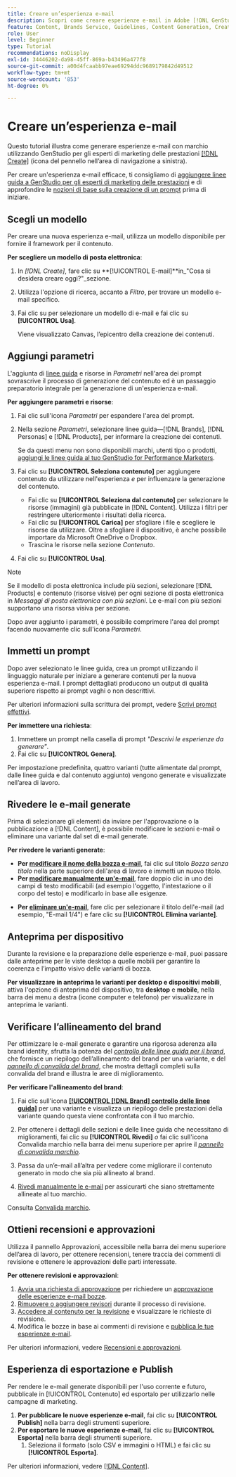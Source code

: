 ```yaml
---
title: Creare un’esperienza e-mail
description: Scopri come creare esperienze e-mail in Adobe [!DNL GenStudio] per gli esperti di marketing delle prestazioni.
feature: Content, Brands Service, Guidelines, Content Generation, Create, Experiences, Variant Generation
role: User
level: Beginner
type: Tutorial
recommendations: noDisplay
exl-id: 34446202-da98-45ff-869a-b43496a477f8
source-git-commit: a00d4fcaabb97eae69294ddc9689179842d49512
workflow-type: tm+mt
source-wordcount: '853'
ht-degree: 0%

---
```


# Creare un’esperienza e-mail

Questo tutorial illustra come generare esperienze e-mail con marchio utilizzando GenStudio per gli esperti di marketing delle prestazioni [[!DNL Create]](/help/user-guide/create/overview.md) (icona del pennello nell’area di navigazione a sinistra).

Per creare un&#39;esperienza e-mail efficace, ti consigliamo di [aggiungere linee guida a GenStudio per gli esperti di marketing delle prestazioni](/help/user-guide/guidelines/add-guidelines.md) e di approfondire le [nozioni di base sulla creazione di un prompt](/help/user-guide/effective-prompts.md) prima di iniziare.

## Scegli un modello

Per creare una nuova esperienza e-mail, utilizza un modello disponibile per fornire il framework per il contenuto.

**Per scegliere un modello di posta elettronica**:

1. In _[!DNL Create]_, fare clic su **[!UICONTROL E-mail]**in_&quot;Cosa si desidera creare oggi?&quot;_sezione.
1. Utilizza l&#39;opzione di ricerca, accanto a _Filtro_, per trovare un modello e-mail specifico.
1. Fai clic su per selezionare un modello di e-mail e fai clic su **[!UICONTROL Usa]**.

   Viene visualizzato Canvas, l’epicentro della creazione dei contenuti.

## Aggiungi parametri

L&#39;aggiunta di [linee guida](/help/user-guide/guidelines/overview.md) e risorse in _Parametri_ nell&#39;area dei prompt sovrascrive il processo di generazione del contenuto ed è un passaggio preparatorio integrale per la generazione di un&#39;esperienza e-mail.

**Per aggiungere parametri e risorse**:

1. Fai clic sull&#39;icona _Parametri_ per espandere l&#39;area del prompt.
1. Nella sezione _Parametri_, selezionare linee guida—[!DNL Brands], [!DNL Personas] e [!DNL Products], per informare la creazione dei contenuti.

   Se da questi menu non sono disponibili marchi, utenti tipo o prodotti, [aggiungi le linee guida al tuo GenStudio for Performance Marketers](/help/user-guide/guidelines/add-guidelines.md).

1. Fai clic su **[!UICONTROL Seleziona contenuto]** per aggiungere contenuto da utilizzare nell&#39;esperienza *e* per influenzare la generazione del contenuto.
   * Fai clic su **[!UICONTROL Seleziona dal contenuto]** per selezionare le risorse (immagini) già pubblicate in [!DNL Content]. Utilizza i filtri per restringere ulteriormente i risultati della ricerca.
   * Fai clic su **[!UICONTROL Carica]** per sfogliare i file e scegliere le risorse da utilizzare. Oltre a sfogliare il dispositivo, è anche possibile importare da Microsoft OneDrive o Dropbox.
   * Trascina le risorse nella sezione _Contenuto_.
1. Fai clic su **[!UICONTROL Usa]**.

>[!NOTE]
>
>Se il modello di posta elettronica include più sezioni, selezionare [!DNL Products] e contenuto (risorse visive) per ogni sezione di posta elettronica in _Messaggi di posta elettronica con più sezioni_. Le e-mail con più sezioni supportano una risorsa visiva per sezione.

Dopo aver aggiunto i parametri, è possibile comprimere l&#39;area del prompt facendo nuovamente clic sull&#39;icona _Parametri_.

## Immetti un prompt

Dopo aver selezionato le linee guida, crea un prompt utilizzando il linguaggio naturale per iniziare a generare contenuti per la nuova esperienza e-mail. I prompt dettagliati producono un output di qualità superiore rispetto ai prompt vaghi o non descrittivi.

Per ulteriori informazioni sulla scrittura dei prompt, vedere [Scrivi prompt effettivi](/help/user-guide/effective-prompts.md).

**Per immettere una richiesta**:

1. Immettere un prompt nella casella di prompt _&quot;Descrivi le esperienze da generare&quot;_.
1. Fai clic su **[!UICONTROL Genera]**.

Per impostazione predefinita, quattro varianti (tutte alimentate dal prompt, dalle linee guida e dal contenuto aggiunto) vengono generate e visualizzate nell’area di lavoro.

## Rivedere le e-mail generate

Prima di selezionare gli elementi da inviare per l&#39;approvazione o la pubblicazione a [!DNL Content], è possibile modificare le sezioni e-mail o eliminare una variante dal set di e-mail generate.

**Per rivedere le varianti generate**:

* **Per [modificare il nome della bozza e-mail](/help/user-guide/create/manage-variants.md#change-draft-name)**, fai clic sul titolo _Bozza senza titolo_ nella parte superiore dell&#39;area di lavoro e immetti un nuovo titolo.
* **Per [modificare manualmente un&#39;e-mail](/help/user-guide/create/manage-variants.md#manually-edit-text)**, fare doppio clic in uno dei campi di testo modificabili (ad esempio l&#39;oggetto, l&#39;intestazione o il corpo del testo) e modificarlo in base alle esigenze.
<!-- * **To [regenerate a section of a variant](/help/user-guide/create/manage-variants.md#re-generate-sections)**, click an editable text field and use the _[!UICONTROL Suggested edits]_ options or enter a new prompt and click **[!UICONTROL Generate]**. -->
* **Per [eliminare un&#39;e-mail](/help/user-guide/create/manage-variants.md#delete-variant)**, fare clic per selezionare il titolo dell&#39;e-mail (ad esempio, &quot;E-mail 1/4&quot;) e fare clic su **[!UICONTROL Elimina variante]**.

## Anteprima per dispositivo

Durante la revisione e la preparazione delle esperienze e-mail, puoi passare dalle anteprime per le viste desktop a quelle mobili per garantire la coerenza e l’impatto visivo delle varianti di bozza.

**Per visualizzare in anteprima le varianti per desktop e dispositivi mobili**, attiva l&#39;opzione di anteprima del dispositivo, tra **desktop** e **mobile**, nella barra dei menu a destra (icone computer e telefono) per visualizzare in anteprima le varianti.

## Verificare l’allineamento del brand

Per ottimizzare le e-mail generate e garantire una rigorosa aderenza alla brand identity, sfrutta la potenza del [_controllo delle linee guida per il brand_](/help/user-guide/guidelines/brand-validation.md#brand-guidelines-check), che fornisce un riepilogo dell’allineamento del brand per una variante, e del [_pannello di convalida del brand_](/help/user-guide/guidelines/brand-validation.md#brand-validation-panel), che mostra dettagli completi sulla convalida del brand e illustra le aree di miglioramento.

**Per verificare l&#39;allineamento del brand**:

1. Fai clic sull&#39;icona [**[!UICONTROL [!DNL Brand] controllo delle linee guida]**](/help/user-guide/guidelines/brand-validation.md#brand-guidelines-check) per una variante e visualizza un riepilogo delle prestazioni della variante quando questa viene confrontata con il tuo marchio.
1. Per ottenere i dettagli delle sezioni e delle linee guida che necessitano di miglioramenti, fai clic su **[!UICONTROL Rivedi]** _o_ fai clic sull&#39;icona Convalida marchio nella barra dei menu superiore per aprire il [_pannello di convalida marchio_](/help/user-guide/guidelines/brand-validation.md#brand-validation-panel).

1. Passa da un’e-mail all’altra per vedere come migliorare il contenuto generato in modo che sia più allineato al brand.
1. [Rivedi manualmente le e-mail](#revise-generated-emails) per assicurarti che siano strettamente allineate al tuo marchio.

Consulta [Convalida marchio](/help/user-guide/guidelines/brand-validation.md).

## Ottieni recensioni e approvazioni

Utilizza il pannello Approvazioni, accessibile nella barra dei menu superiore dell’area di lavoro, per ottenere recensioni, tenere traccia dei commenti di revisione e ottenere le approvazioni delle parti interessate.

**Per ottenere revisioni e approvazioni**:

1. [Avvia una richiesta di approvazione](/help/user-guide/approvals/request-review.md) per richiedere un [approvazione delle esperienze e-mail bozze](/help/user-guide/approvals/approve-content.md).
1. [Rimuovere o aggiungere revisori](/help/user-guide/approvals/review-and-edit.md#manage-approvals) durante il processo di revisione.
1. [Accedere al contenuto per la revisione](/help/user-guide/approvals/review-and-edit.md#access-content-for-review) e visualizzare le richieste di revisione.
1. Modifica le bozze in base ai commenti di revisione e [pubblica le tue esperienze e-mail](#publish-and-export-experience).

Per ulteriori informazioni, vedere [Recensioni e approvazioni](/help/user-guide/approvals/overview.md).

## Esperienza di esportazione e Publish

Per rendere le e-mail generate disponibili per l&#39;uso corrente e futuro, pubblicale in [!UICONTROL Contenuto] ed esportalo per utilizzarlo nelle campagne di marketing.

1. **Per pubblicare le nuove esperienze e-mail**, fai clic su **[!UICONTROL Publish]** nella barra degli strumenti superiore.
1. **Per esportare le nuove esperienze e-mail**, fai clic su **[!UICONTROL Esporta]** nella barra degli strumenti superiore.
   1. Seleziona il formato (solo CSV e immagini o HTML) e fai clic su **[!UICONTROL Esporta]**.

Per ulteriori informazioni, vedere [[!DNL Content]](/help/user-guide/content/overview.md#search-and-find-approved-content).
